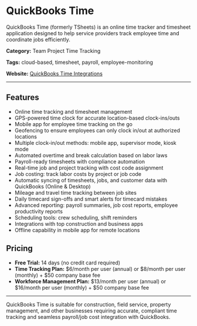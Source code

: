 # QuickBooks Time

QuickBooks Time (formerly TSheets) is an online time tracker and timesheet application designed to help service providers track employee time and coordinate jobs efficiently.

**Category:** Team Project Time Tracking

**Tags:** cloud-based, timesheet, payroll, employee-monitoring

**Website:** [QuickBooks Time Integrations](https://www.workyard.com/compare/quickbooks-integrations)

---

## Features
- Online time tracking and timesheet management
- GPS-powered time clock for accurate location-based clock-ins/outs
- Mobile app for employee time tracking on the go
- Geofencing to ensure employees can only clock in/out at authorized locations
- Multiple clock-in/out methods: mobile app, supervisor mode, kiosk mode
- Automated overtime and break calculation based on labor laws
- Payroll-ready timesheets with compliance automation
- Real-time job and project tracking with cost code assignment
- Job costing: track labor costs by project or job code
- Automatic syncing of timesheets, jobs, and customer data with QuickBooks (Online & Desktop)
- Mileage and travel time tracking between job sites
- Daily timecard sign-offs and smart alerts for timecard mistakes
- Advanced reporting: payroll summaries, job cost reports, employee productivity reports
- Scheduling tools: crew scheduling, shift reminders
- Integrations with top construction and business apps
- Offline capability in mobile app for remote locations

## Pricing
- **Free Trial:** 14 days (no credit card required)
- **Time Tracking Plan:** $6/month per user (annual) or $8/month per user (monthly) + $50 company base fee
- **Workforce Management Plan:** $13/month per user (annual) or $16/month per user (monthly) + $50 company base fee

---

QuickBooks Time is suitable for construction, field service, property management, and other businesses requiring accurate, compliant time tracking and seamless payroll/job cost integration with QuickBooks.